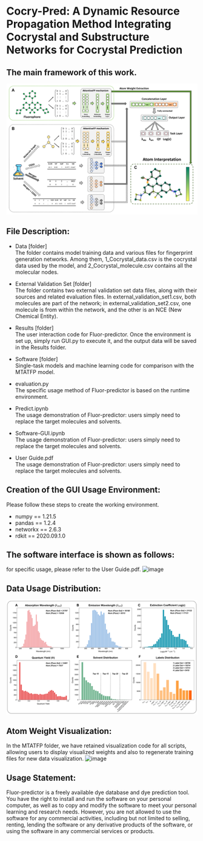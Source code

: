 # Cocry-Pred: A Dynamic Resource Propagation Method Integrating Cocrystal and Substructure Networks for Cocrystal Prediction

## The main framework of this work.
![image](https://github.com/17855461143/fluor_pred/blob/main/figures/2.png?raw=true)

## File Description:
* Data [folder]  
  The folder contains model training data and various files for fingerprint generation networks. Among them, 1_Cocrystal_data.csv is the cocrystal data used by the model, and 2_Cocrystal_molecule.csv contains all the molecular nodes.
    
* External Validation Set [folder]  
  The folder contains two external validation set data files, along with their sources and related evaluation files. In external_validation_set1.csv, both molecules are part of the network; in external_validation_set2.csv, one molecule is from within the network, and the other is an NCE (New Chemical Entity).
* Results [folder]  
  The user interaction code for Fluor-predictor. Once the environment is set up, simply run GUI.py to execute it, and the output data will be saved in the Results folder.  
    
* Software [folder]  
  Single-task models and machine learning code for comparison with the MTATFP model.  
    
* evaluation.py  
  The specific usage method of Fluor-predictor is based on the runtime environment.
  
* Predict.ipynb  
  The usage demonstration of Fluor-predictor: users simply need to replace the target molecules and solvents.

* Software-GUI.ipynb  
  The usage demonstration of Fluor-predictor: users simply need to replace the target molecules and solvents.

* User Guide.pdf  
  The usage demonstration of Fluor-predictor: users simply need to replace the target molecules and solvents.

## Creation of the GUI Usage Environment:  
Please follow these steps to create the working environment.  
* numpy == 1.21.5
* pandas == 1.2.4
* networkx == 2.6.3
* rdkit == 2020.09.1.0

  
## The software interface is shown as follows:
for specific usage, please refer to the User Guide.pdf.
![image](https://github.com/17855461143/fluor_pred/blob/main/figures/1.png?raw=true)

## Data Usage Distribution:
![image](https://github.com/17855461143/fluor_pred/blob/main/figures/3.png?raw=true)

## Atom Weight Visualization:
In the MTATFP folder, we have retained visualization code for all scripts, allowing users to display visualized weights and also to regenerate training files for new data visualization.
![image](https://github.com/17855461143/fluor_pred/blob/main/figures/4.png?raw=true)

## Usage Statement:
Fluor-predictor is a freely available dye database and dye prediction tool. You have the right to install and run the software on your personal computer, as well as to copy and modify the software to meet your personal learning and research needs. However, you are not allowed to use the software for any commercial activities, including but not limited to selling, renting, lending the software or any derivative products of the software, or using the software in any commercial services or products.
